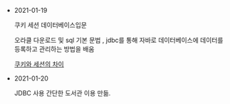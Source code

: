 - 2021-01-19

  쿠키 세션 데이터베이스입문

  오라클 다운로드 및 sql 기본 문법 , jdbc를 통해 자바로 데이터베이스에 데이터를 등록하고 관리하는 방법을 배움 

  [쿠키와 세션의 차이](https://hahahoho5915.tistory.com/32)

- 2021-01-20

  JDBC 사용  간단한 도서관 이용 만듦.